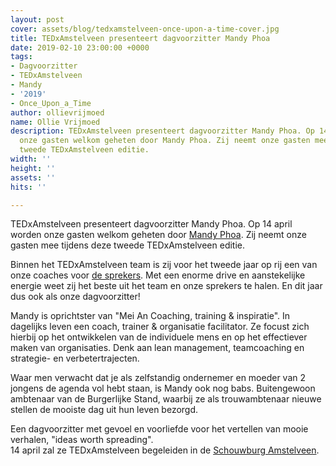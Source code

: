 ```yaml
---
layout: post
cover: assets/blog/tedxamstelveen-once-upon-a-time-cover.jpg
title: TEDxAmstelveen presenteert dagvoorzitter Mandy Phoa
date: 2019-02-10 23:00:00 +0000
tags:
- Dagvoorzitter
- TEDxAmstelveen
- Mandy
- '2019'
- Once_Upon_a_Time
author: ollievrijmoed
name: Ollie Vrijmoed
description: TEDxAmstelveen presenteert dagvoorzitter Mandy Phoa. Op 14 april worden
  onze gasten welkom geheten door Mandy Phoa. Zij neemt onze gasten mee tijdens deze
  tweede TEDxAmstelveen editie.
width: ''
height: ''
assets: ''
hits: ''

---
```

TEDxAmstelveen presenteert dagvoorzitter <span class="redx">Mandy Phoa</span>. Op 14 april worden onze gasten welkom geheten door [Mandy Phoa](https://tedxamstelveen.com/team/mandy-phoa/ "Dagvoorzitter"). Zij neemt onze gasten mee tijdens deze tweede TEDxAmstelveen editie.

Binnen het TEDxAmstelveen team is zij voor het tweede jaar op rij een van onze coaches voor [de sprekers](https://tedxamstelveen.com/sprekers/ "Sprekers TEDx"). Met een enorme drive en aanstekelijke energie weet zij het beste uit het team en onze sprekers te halen. En dit jaar dus ook als onze dagvoorzitter!

Mandy is oprichtster van "Mei An Coaching, training & inspiratie". In dagelijks leven een coach, trainer & organisatie facilitator. Ze focust zich hierbij op het ontwikkelen van de individuele mens en op het effectiever maken van organisaties. Denk aan lean management, teamcoaching en strategie- en verbetertrajecten.

Waar men verwacht dat je als zelfstandig ondernemer en moeder van 2 jongens de agenda vol hebt staan, is Mandy ook nog babs. Buitengewoon ambtenaar van de Burgerlijke Stand, waarbij ze als trouwambtenaar nieuwe stellen de mooiste dag uit hun leven bezorgd.

Een dagvoorzitter met gevoel en voorliefde voor het vertellen van mooie verhalen, <span class="redx">"ideas worth spreading"</span>.  
14 april zal ze TEDxAmstelveen begeleiden in de [Schouwburg Amstelveen](https://tedxamstelveen.com/event/ "Events").